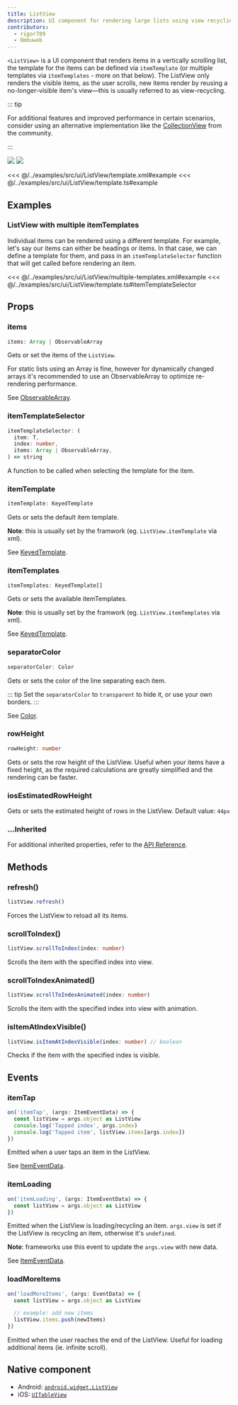 ```yaml
---
title: ListView
description: UI component for rendering large lists using view recycling.
contributors:
  - rigor789
  - Ombuweb
---
```


`<ListView>` is a UI component that renders items in a vertically scrolling list, the template for the items can be defined via `itemTemplate` (or multiple templates via `itemTemplates` - more on that below). The ListView only renders the visible items, as the user scrolls, new items render by reusing a no-longer-visible item's view&mdash;this is usually referred to as view-recycling.

::: tip

For additional features and improved performance in certain scenarios, consider using an alternative implementation like the
[CollectionView](https://github.com/nativescript-community/ui-collectionview) from the community.

:::

<DeviceFrame type="ios">
<img src="../assets/images/screenshots/ios/ListView.png"/>
</DeviceFrame>
<DeviceFrame type="android">
<img src="../assets/images/screenshots/android/ListView.png"/>
</DeviceFrame>

<<< @/../examples/src/ui/ListView/template.xml#example
<<< @/../examples/src/ui/ListView/template.ts#example

## Examples

### ListView with multiple itemTemplates

Individual items can be rendered using a different template. For example, let's say our items can either be headings or items. In that case, we can define a template for them, and pass in an `itemTemplateSelector` function that will get called before rendering an item.

<<< @/../examples/src/ui/ListView/multiple-templates.xml#example
<<< @/../examples/src/ui/ListView/template.ts#itemTemplateSelector

## Props

### items

```ts
items: Array | ObservableArray
```

Gets or set the items of the `ListView`.

For static lists using an Array is fine, however for dynamically changed arrays it's recommended to use an ObservableArray to optimize re-rendering performance.

See [ObservableArray](/api/class/ObservableArray).

### itemTemplateSelector

```ts
itemTemplateSelector: (
  item: T,
  index: number,
  items: Array | ObservableArray,
) => string
```

A function to be called when selecting the template for the item.

### itemTemplate

```ts
itemTemplate: KeyedTemplate
```

Gets or sets the default item template.

**Note**: this is usually set by the framwork (eg. `ListView.itemTemplate` via xml).

See [KeyedTemplate](/api/interface/KeyedTemplate).

### itemTemplates

```ts
itemTemplates: KeyedTemplate[]
```

Gets or sets the available itemTemplates.

**Note**: this is usually set by the framwork (eg. `ListView.itemTemplates` via xml).

See [KeyedTemplate](/api/interface/KeyedTemplate).

### separatorColor

```ts
separatorColor: Color
```

Gets or sets the color of the line separating each item.

::: tip
Set the `separatorColor` to `transparent` to hide it, or use your own borders.
:::

See [Color](/api/class/Color).

### rowHeight

```ts
rowHeight: number
```

Gets or sets the row height of the ListView. Useful when your items have a fixed height, as the required calculations are greatly simplified and the rendering can be faster.

### iosEstimatedRowHeight

Gets or sets the estimated height of rows in the ListView. Default value: `44px`

### ...Inherited

For additional inherited properties, refer to the [API Reference](/api/class/ListView).

## Methods

### refresh()

```ts
listView.refresh()
```

Forces the ListView to reload all its items.

### scrollToIndex()

```ts
listView.scrollToIndex(index: number)
```

Scrolls the item with the specified index into view.

### scrollToIndexAnimated()

```ts
listView.scrollToIndexAnimated(index: number)
```

Scrolls the item with the specified index into view with animation.

### isItemAtIndexVisible()

```ts
listView.isItemAtIndexVisible(index: number) // boolean
```

Checks if the item with the specified index is visible.

## Events

### itemTap

```ts
on('itemTap', (args: ItemEventData) => {
  const listView = args.object as ListView
  console.log('Tapped index', args.index)
  console.log('Tapped item', listView.items[args.index])
})
```

Emitted when a user taps an item in the ListView.

See [ItemEventData](/api/interface/ItemEventData).

### itemLoading

```ts
on('itemLoading', (args: ItemEventData) => {
  const listView = args.object as ListView
})
```

Emitted when the ListView is loading/recycling an item. `args.view` is set if the ListView is recycling an item, otherwise it's `undefined`.

**Note**: frameworks use this event to update the `args.view` with new data.

See [ItemEventData](/api/interface/ItemEventData).

### loadMoreItems

```ts
on('loadMoreItems', (args: EventData) => {
  const listView = args.object as ListView

  // example: add new items
  listView.items.push(newItems)
})
```

Emitted when the user reaches the end of the ListView. Useful for loading additional items (ie. infinite scroll).

## Native component

- Android: [`android.widget.ListView`](https://developer.android.com/reference/android/widget/ListView.html)
- iOS: [`UITableView`](https://developer.apple.com/documentation/uikit/uitableview)
